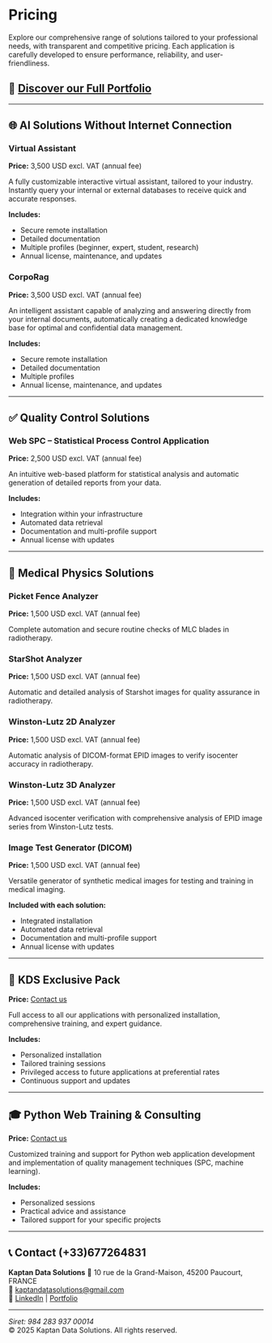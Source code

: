 # Pricing

Explore our comprehensive range of solutions tailored to your professional needs, with transparent and competitive pricing. Each application is carefully developed to ensure performance, reliability, and user-friendliness.

## 📌 [Discover our Full Portfolio](https://kaptan-data.streamlit.app/)

---

## 🌐 AI Solutions Without Internet Connection

### Virtual Assistant
**Price:** 3,500 USD excl. VAT (annual fee)

A fully customizable interactive virtual assistant, tailored to your industry. Instantly query your internal or external databases to receive quick and accurate responses.

**Includes:**
- Secure remote installation
- Detailed documentation
- Multiple profiles (beginner, expert, student, research)
- Annual license, maintenance, and updates

### CorpoRag
**Price:** 3,500 USD excl. VAT (annual fee)

An intelligent assistant capable of analyzing and answering directly from your internal documents, automatically creating a dedicated knowledge base for optimal and confidential data management.

**Includes:**
- Secure remote installation
- Detailed documentation
- Multiple profiles
- Annual license, maintenance, and updates

---

## ✅ Quality Control Solutions

### Web SPC – Statistical Process Control Application
**Price:** 2,500 USD excl. VAT (annual fee)

An intuitive web-based platform for statistical analysis and automatic generation of detailed reports from your data.

**Includes:**
- Integration within your infrastructure
- Automated data retrieval
- Documentation and multi-profile support
- Annual license with updates

---

## 🏥 Medical Physics Solutions

### Picket Fence Analyzer
**Price:** 1,500 USD excl. VAT (annual fee)

Complete automation and secure routine checks of MLC blades in radiotherapy.

### StarShot Analyzer
**Price:** 1,500 USD excl. VAT (annual fee)

Automatic and detailed analysis of Starshot images for quality assurance in radiotherapy.

### Winston-Lutz 2D Analyzer
**Price:** 1,500 USD excl. VAT (annual fee)

Automatic analysis of DICOM-format EPID images to verify isocenter accuracy in radiotherapy.

### Winston-Lutz 3D Analyzer
**Price:** 1,500 USD excl. VAT (annual fee)

Advanced isocenter verification with comprehensive analysis of EPID image series from Winston-Lutz tests.

### Image Test Generator (DICOM)
**Price:** 1,500 USD excl. VAT (annual fee)

Versatile generator of synthetic medical images for testing and training in medical imaging.

**Included with each solution:**
- Integrated installation
- Automated data retrieval
- Documentation and multi-profile support
- Annual license with updates

---

## 🚀 KDS Exclusive Pack
**Price:** [Contact us](mailto:kaptandatasolutions@gmail.com)

Full access to all our applications with personalized installation, comprehensive training, and expert guidance.

**Includes:**
- Personalized installation
- Tailored training sessions
- Privileged access to future applications at preferential rates
- Continuous support and updates

---

## 🎓 Python Web Training & Consulting
**Price:** [Contact us](mailto:kaptandatasolutions@gmail.com)

Customized training and support for Python web application development and implementation of quality management techniques (SPC, machine learning).

**Includes:**
- Personalized sessions
- Practical advice and assistance
- Tailored support for your specific projects

---

## 📞 Contact (+33)677264831

**Kaptan Data Solutions** 
📍 10 rue de la Grand-Maison, 45200 Paucourt, FRANCE  
📧 [kaptandatasolutions@gmail.com](mailto:kaptandatasolutions@gmail.com)  
🔗 [LinkedIn](https://www.linkedin.com/company/kaptan-data-solutions/) | [Portfolio](https://kaptan-data.streamlit.app/)

---

*Siret: 984 283 937 00014*  
© 2025 Kaptan Data Solutions. All rights reserved.

